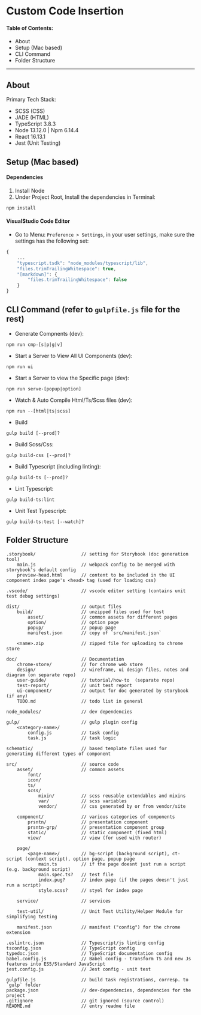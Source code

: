 # Custom Code Insertion

#### Table of Contents:
* About
* Setup (Mac based) 
* CLI Command
* Folder Structure

---

## About
Primary Tech Stack: 
* SCSS (CSS)
* JADE (HTML)
* TypeScript 3.8.3
* Node 13.12.0 | Npm 6.14.4
* React 16.13.1
* Jest (Unit Testing)


## Setup (Mac based) 
#### Dependencies
1. Install Node
2. Under Project Root, Install the dependencies in Terminal:  
```
npm install
```

#### VisualStudio Code Editor
* Go to Menu: `Preference > Settings`, in your user settings, make sure the settings has the following set: 
```javascript
{
    ...
    "typescript.tsdk": "node_modules/typescript/lib",
    "files.trimTrailingWhitespace": true,
    "[markdown]": {
        "files.trimTrailingWhitespace": false
    }        
}
```


## CLI Command (refer to `gulpfile.js` file for the rest)
* Generate Compnents (dev):
```
npm run cmp-[s|p|g|v]
```
* Start a Server to View All UI Components (dev):
```
npm run ui
```
* Start a Server to view the Specific page (dev):
```
npm run serve-[popup|option]
```
* Watch & Auto Compile Html/Ts/Scss files (dev):
```
npm run --[html|ts|scss]
```
* Build
```
gulp build [--prod]?
``` 
* Build Scss/Css:
```
gulp build-css [--prod]?
```
* Build Typescript (including linting):
```
gulp build-ts [--prod]?
```
* Lint Typescript:
```
gulp build-ts:lint
```
* Unit Test Typescript:
```
gulp build-ts:test [--watch]?
```    


## Folder Structure
    .storybook/                 // setting for Storybook (doc generation tool)
        main.js                 // webpack config to be merged with storybook's default config
        preview-head.html       // content to be included in the UI component index page's <head> tag (used for loading css)

    .vscode/                    // vscode editor setting (contains unit test debug settings)

    dist/                       // output files
        build/                  // unzipped files used for test
            asset/              // common assets for different pages
            option/             // option page
            popup/              // popup page
            manifest.json       // copy of `src/manifest.json`

        <name>.zip              // zipped file for uploading to chrome store

    doc/                        // Documentation
        chrome-store/           // for chrome web store
        design/                 // wireframe, ui design files, notes and diagram (on separate repo)
        user-guide/             // tutorial/how-to  (separate repo)
        test-report/            // unit test report
        ui-component/           // output for doc generated by storybook (if any)
        TODO.md                 // todo list in general
        
    node_modules/               // dev dependencies

    gulp/                       // gulp plugin config
        <category-name>/
            config.js           // task config
            task.js             // task logic

    schematic/                  // based template files used for generating different types of component

    src/                        // source code
        asset/                  // common assets
            font/
            icon/
            ts/ 
            scss/    
                mixin/          // scss reusable extendables and mixins
                var/            // scss variables
                vendor/         // css generated by or from vendor/site

        component/              // various categories of components
            prsntn/             // presentation component
            prsntn-grp/         // presentation component group
            static/             // static component (fixed html)
            view/               // view (for used with router)

        page/
            <page-name>/        // bg-script (background script), ct-script (context script), option page, popup page
                main.ts         // if the page doesnt just run a script (e.g. background script)
                main.spec.ts?   // test file
                index.pug?      // index page (if the pages doesn't just run a script)
                style.scss?     // styel for index page

        service/                // services
        
        test-util/              // Unit Test Utility/Helper Module for simplifying testing

        manifest.json           // manifest ("config") for the chrome extension 

    .eslintrc.json              // Typescript/js linting config
    tsconfig.json               // TypeScript config 
    typedoc.json                // TypeScript documentation config
    babel.config.js             // Babel config - transform TS and new Js features into ES5/Standard JavaScript
    jest.config.js              // Jest config - unit test

    gulpfile.js                 // build task registrations, corresp. to `gulp` folder   
    package.json                // dev-dependencies, dependencies for the project    
    .gitignore                  // git ignored (source control)
    README.md                   // entry readme file



